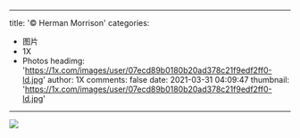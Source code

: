 
---
title: '© Herman Morrison'
categories: 
 - 图片
 - 1X
 - Photos
headimg: 'https://1x.com/images/user/07ecd89b0180b20ad378c21f9edf2ff0-ld.jpg'
author: 1X
comments: false
date: 2021-03-31 04:09:47
thumbnail: 'https://1x.com/images/user/07ecd89b0180b20ad378c21f9edf2ff0-ld.jpg'
---

<div>   
<img src="https://1x.com/images/user/07ecd89b0180b20ad378c21f9edf2ff0-ld.jpg" referrerpolicy="no-referrer">  
</div>
            